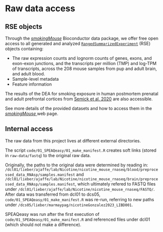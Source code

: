 
# Raw data access


## RSE objects

Through the [_smokingMouse_](https://bioconductor.org/packages/release/data/experiment/html/smokingMouse.html) Bioconductor data package, we offer free open access to all generated and analyzed  [`RangedSummarizedExperiment`](https://www.bioconductor.org/packages/devel/bioc/vignettes/SummarizedExperiment/inst/doc/SummarizedExperiment.html) (RSE) objects containing:

* The raw expression counts and lognorm counts of genes, exons, and exon-exon junctions, and the transcripts per million (TMP) and log-TPM of transcripts, across the 208 mouse samples from pup and adult brain, and adult blood. 
* Sample-level metadata
* Feature information 

The results of the DEA for smoking exposure in human postmortem prenatal and adult prefrontal cortices from [Semick et al. 2020](https://www.nature.com/articles/s41380-018-0223-1) are also accessible.

See more details of the provided datasets and how to access them in the [_smokingMouse_ ](http://research.libd.org/smokingMouse/) web page.



## Internal access

The raw data from this project lives at different external directories.

The script `code/01_SPEAQeasy/01_make_manifest.R` creates soft links (stored in `raw-data/fastq`) to the original raw data.

Originally, the paths to the original data were determined by reading in: `/dcl01/lieber/ajaffe/lab/Nicotine/nicotine_mouse_rnaseq/blood/preprocessed_data_RNAsp/samples.manifest` and `/dcl01/lieber/ajaffe/lab/Nicotine/nicotine_mouse_rnaseq/brain/preprocessed_data_RNAsp/samples.manifest`, which ultimately refered to FASTQ files under `/dcl01/lieber/ajaffe/lab/Nicotine/nicotine_mouse_rnaseq/FASTQ/`. After data was transferred from dcl01 to dcs05, `code/01_SPEAQeasy/01_make_manifest.R` was re-run, referring to new paths under `/dcs05/lieber/marmaypag/nicotineGonzalez2023_LIBD001`.

SPEAQeasy was run after the first execution of `code/01_SPEAQeasy/01_make_manifest.R` and referenced files under dcl01 (which should not make a difference).

